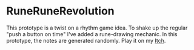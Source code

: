 # RuneRuneRevolution
 
This prototype is a twist on a rhythm game idea. To shake up the regular "push a button on time" I've added a rune-drawing mechanic. In this prototype, the notes are generated randomly. Play it on my [Itch](https://xkhannx.itch.io/rune-rune-revolution).